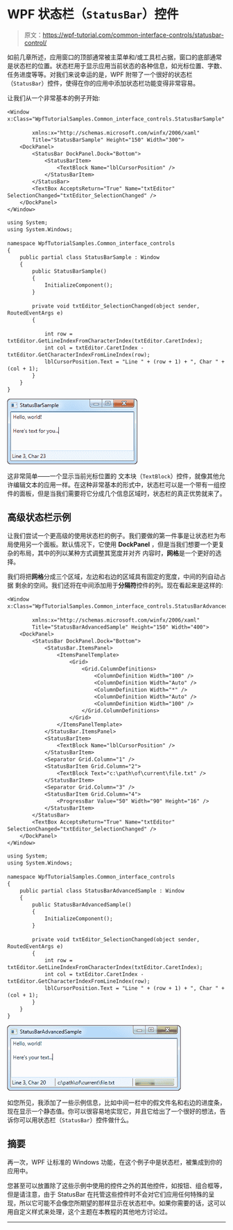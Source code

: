 # WPF 状态栏（`StatusBar`）控件

> 原文：<https://wpf-tutorial.com/common-interface-controls/statusbar-control/>

如前几章所述，应用窗口的顶部通常被主菜单和/或工具栏占据，窗口的底部通常是状态栏的位置。状态栏用于显示应用当前状态的各种信息，如光标位置、字数、任务进度等等。对我们来说幸运的是，WPF 附带了一个很好的状态栏（`StatusBar`）控件，使得在你的应用中添加状态栏功能变得非常容易。

让我们从一个非常基本的例子开始:

```
<Window x:Class="WpfTutorialSamples.Common_interface_controls.StatusBarSample"

        xmlns:x="http://schemas.microsoft.com/winfx/2006/xaml"
        Title="StatusBarSample" Height="150" Width="300">
	<DockPanel>
		<StatusBar DockPanel.Dock="Bottom">
			<StatusBarItem>
				<TextBlock Name="lblCursorPosition" />
			</StatusBarItem>
		</StatusBar>
		<TextBox AcceptsReturn="True" Name="txtEditor" SelectionChanged="txtEditor_SelectionChanged" />
	</DockPanel>
</Window>
```

```
using System;
using System.Windows;

namespace WpfTutorialSamples.Common_interface_controls
{
	public partial class StatusBarSample : Window
	{
		public StatusBarSample()
		{
			InitializeComponent();
		}

		private void txtEditor_SelectionChanged(object sender, RoutedEventArgs e)
		{

			int row = txtEditor.GetLineIndexFromCharacterIndex(txtEditor.CaretIndex);
			int col = txtEditor.CaretIndex - txtEditor.GetCharacterIndexFromLineIndex(row);
			lblCursorPosition.Text = "Line " + (row + 1) + ", Char " + (col + 1);
		}
	}
}
```

![](img/4331623ba4be7f5b8ae61f39c7ba0bda.png "A simple WPF StatusBar control")

这非常简单——一个显示当前光标位置的 文本块（`TextBlock`）控件，就像其他允许编辑文本的应用一样。在这种非常基本的形式中，状态栏可以是一个带有一组控件的面板，但是当我们需要将它分成几个信息区域时，状态栏的真正优势就来了。

<input type="hidden" name="IL_IN_ARTICLE">

## 高级状态栏示例

让我们尝试一个更高级的使用状态栏的例子。我们要做的第一件事是让状态栏为布局使用另一个面板。默认情况下，它使用 **DockPanel** ，但是当我们想要一个更复杂的布局，其中的列以某种方式调整其宽度并对齐 内容时，**网格**是一个更好的选择。

我们将把**网格**分成三个区域，左边和右边的区域具有固定的宽度，中间的列自动占据 剩余的空间。我们还将在中间添加用于**分隔符**控件的列。现在看起来是这样的:

```
<Window x:Class="WpfTutorialSamples.Common_interface_controls.StatusBarAdvancedSample"

        xmlns:x="http://schemas.microsoft.com/winfx/2006/xaml"
        Title="StatusBarAdvancedSample" Height="150" Width="400">
    <DockPanel>
        <StatusBar DockPanel.Dock="Bottom">
            <StatusBar.ItemsPanel>
                <ItemsPanelTemplate>
                    <Grid>
                        <Grid.ColumnDefinitions>
                            <ColumnDefinition Width="100" />
                            <ColumnDefinition Width="Auto" />
                            <ColumnDefinition Width="*" />
                            <ColumnDefinition Width="Auto" />
                            <ColumnDefinition Width="100" />
                        </Grid.ColumnDefinitions>
                    </Grid>
                </ItemsPanelTemplate>
            </StatusBar.ItemsPanel>
            <StatusBarItem>
                <TextBlock Name="lblCursorPosition" />
            </StatusBarItem>
            <Separator Grid.Column="1" />
            <StatusBarItem Grid.Column="2">
                <TextBlock Text="c:\path\of\current\file.txt" />
            </StatusBarItem>
            <Separator Grid.Column="3" />
            <StatusBarItem Grid.Column="4">
                <ProgressBar Value="50" Width="90" Height="16" />
            </StatusBarItem>
        </StatusBar>
        <TextBox AcceptsReturn="True" Name="txtEditor" SelectionChanged="txtEditor_SelectionChanged" />
    </DockPanel>
</Window>
```

```
using System;
using System.Windows;

namespace WpfTutorialSamples.Common_interface_controls
{
	public partial class StatusBarAdvancedSample : Window
	{
		public StatusBarAdvancedSample()
		{
			InitializeComponent();
		}

		private void txtEditor_SelectionChanged(object sender, RoutedEventArgs e)
		{
			int row = txtEditor.GetLineIndexFromCharacterIndex(txtEditor.CaretIndex);
			int col = txtEditor.CaretIndex - txtEditor.GetCharacterIndexFromLineIndex(row);
			lblCursorPosition.Text = "Line " + (row + 1) + ", Char " + (col + 1);
		}
	}
}
```

![](img/1b8c0832e9f122d196b00f43dab35281.png "A more advanced WPF StatusBar control sample")

如您所见，我添加了一些示例信息，比如中间一栏中的假文件名和右边的进度条，现在显示一个静态值。你可以很容易地实现它，并且它给出了一个很好的想法，告诉你可以用状态栏（`StatusBar`）控件做什么。

## 摘要

再一次，WPF 让标准的 Windows 功能，在这个例子中是状态栏，被集成到你的应用中。

您甚至可以放置除了这些示例中使用的控件之外的其他控件，如按钮、组合框等，但是请注意，由于 StatusBar 在托管这些控件时不会对它们应用任何特殊的呈现，所以它可能不会像您所期望的那样显示在状态栏中。如果你需要的话，这可以用自定义样式来处理，这个主题在本教程的其他地方讨论过。

* * *